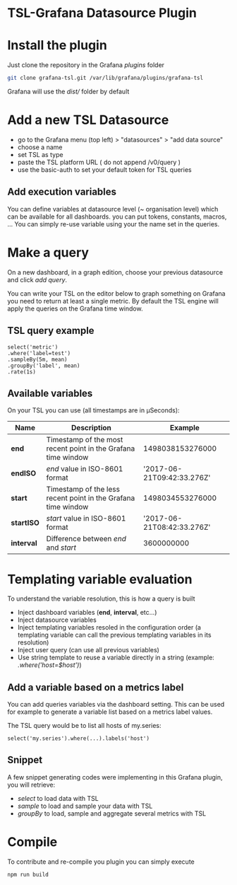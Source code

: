 TSL-Grafana Datasource Plugin
===

# Install the plugin

Just clone the repository in the Grafana *plugins* folder
```sh
git clone grafana-tsl.git /var/lib/grafana/plugins/grafana-tsl
```
Grafana will use the *dist/* folder by default

# Add a new TSL Datasource

- go to the Grafana menu (top left) > "datasources" > "add data source"
- choose a name
- set TSL as type
- paste the TSL platform URL ( do not append /v0/query )
- use the basic-auth to set your default token for TSL queries

## Add execution variables

You can define variables at datasource level (~ organisation level) which can be available for all dashboards. you can put tokens, constants, macros, ...
You can simply re-use variable using your the name set in the queries.

# Make a query

On a new dashboard, in a graph edition, choose your previous datasource and click *add query*. 

You can write your TSL on the editor below to graph something on Grafana you need to return at least a single metric. By default the TSL engine will apply the queries on the Grafana time window. 

## TSL query example

```tsl
select('metric')
.where('label=test')
.sampleBy(5m, mean)
.groupBy('label', mean)
.rate(1s)
```

## Available variables
On your TSL you can use (all timestamps are in µSeconds):

| Name          | Description                                                   | Example                    |
|---------------|---------------------------------------------------------------|----------------------------|
| **end**      | Timestamp of the most recent point in the Grafana time window  | 1498038153276000           |
| **endISO**   | *end* value in ISO-8601 format                                 | '2017-06-21T09:42:33.276Z' |
| **start**    | Timestamp of the less recent point in the Grafana time window  | 1498034553276000           |
| **startISO** | *start* value in ISO-8601 format                               | '2017-06-21T08:42:33.276Z' |
| **interval** | Difference between *end* and *start*                           | 3600000000                 |


# Templating variable evaluation

To understand the variable resolution, this is how a query is built

- Inject dashboard variables (**end**, **interval**, etc...)
- Inject datasource variables
- Inject templating variables resoled in the configuration order (a templating variable can call the previous templating variables in its resolution)
- Inject user query (can use all previous variables)
- Use string template to reuse a variable directly in a string (example: _.where('host=$host')_)

## Add a variable based on a metrics label

You can add queries variables via the dashboard setting. This can be used for example to generate a variable list based on a metrics label values.

The TSL query would be to list all hosts of my.series:

```tsl
select('my.series').where(...).labels('host')
```

## Snippet

A few snippet generating codes were implementing in this Grafana plugin, you will retrieve:
 - *select* to load data with TSL
 - *sample* to load and sample your data with TSL
 - *groupBy* to load, sample and aggregate several metrics with TSL 

# Compile

To contribute and re-compile you plugin you can simply execute 

```sh
npm run build
```
